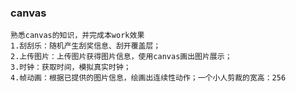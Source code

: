 ### canvas

    熟悉canvas的知识，并完成本work效果
    1.刮刮乐：随机产生刮奖信息、刮开覆盖层；
    2.上传图片：上传图片获得图片信息，使用canvas画出图片展示；
    3.时钟：获取时间，模拟真实时钟；
    4.帧动画：根据已提供的图片信息，绘画出连续性动作；一个小人剪裁的宽高：256
